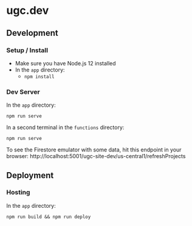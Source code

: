 # ugc.dev

## Development

### Setup / Install

  * Make sure you have Node.js 12 installed
  * In the `app` directory:
    * `npm install`

### Dev Server

In the `app` directory:

```
npm run serve
```

In a second terminal in the `functions` directory:

```
npm run serve
```

To see the Firestore emulator with some data, hit this endpoint in your browser:
http://localhost:5001/ugc-site-dev/us-central1/refreshProjects

## Deployment

### Hosting

In the `app` directory:

```
npm run build && npm run deploy
```
